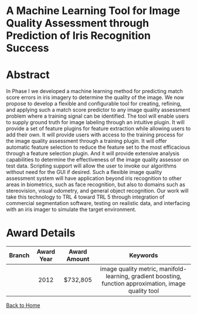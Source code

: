 
A Machine Learning Tool for Image Quality Assessment through Prediction of Iris Recognition Success
===================================================================================================

# Abstract


In Phase I we developed a machine learning method for predicting match score errors in iris imagery to determine the quality of the image. We now propose to develop a flexible and configurable tool for creating, refining, and applying such a match score predictor to any image quality assessment problem where a training signal can be identified. The tool will enable users to supply ground truth for image labeling through an intuitive plugin. It will provide a set of feature plugins for feature extraction while allowing users to add their own. It will provide users with access to the training process for the image quality assessment through a training plugin. It will offer automatic feature selection to reduce the feature set to the most efficacious through a feature selection plugin. And it will provide extensive analysis capabilities to determine the effectiveness of the image quality assessor on test data. Scripting support will allow the user to invoke our algorithms without need for the GUI if desired. Such a flexible image quality assessment system will have application beyond iris recognition to other areas in biometrics, such as face recognition, but also to domains such as stereovision, visual odometry, and general object recognition. Our work will take this technology to TRL 4 toward TRL 5 through integration of commercial segmentation software, testing on realistic data, and interfacing with an iris imager to simulate the target environment.  

# Award Details

|Branch|Award Year|Award Amount|Keywords|
| :---: | :---: | :---: | :---: |
||2012|$732,805|image quality metric, manifold-learning, gradient boosting, function approximation, image quality tool|
  
  


[Back to Home](https://github.com/chrischow/dod_sbir_awards/Reports/CC/#1229)